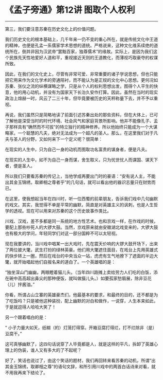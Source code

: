 # 《孟子旁通》第12讲 图取个人权利

------

第三，我们要注意苏秦在历史文化上的价值问题。

我们历史文化的根本基础上，几千年来一仍不变的重心所在，就是传统文化中王道的精神，也便是孔孟一系儒家学术思想的道统。严格说来，这种文化维系续绝的道统所在，倒并非因为汉武帝“罢黜百家，独尊儒术”的缘故。实际上，是因为我们这个民族先天性地爱好人道和平，重视接近天则的王道教化，而薄视巧取豪夺的权谋所致。

因此，在我们的文化史上，尽管有非常可爱、非常重要的诸子学说思想，但也只能把它用来作为文化学术的旁通陪衬，而不能认为是正规的文化中心思想。更何况如苏秦、张仪之流的纵横谋略之学，只是从个人的权利思想出发，图得个人平生的快意，他的用心动机，并没有为国家天下长治久安作打算。因此，虽然在当时的现实政治上煊赫一时，风云了二三十年，但毕竟要被历史的天秤称量下去，并不予以重视。

再说，我们虽然只是简略地读了前面引述苏秦出处的那些资料，但在大体上，已可了解他是深受当时的时代环境、社会风气和家庭背景所影响。他并不能像孔子、孟子那样具有“确然而不可拔”的特立独行的精神修养。所以他始终只能成为一个大谋略家，一个聪慧的凡夫，绝对无法成为一个超凡的圣人。那么，在这里我们对于凡夫与圣人的分野，又如何来下一个定义呢？很简单：

在现实的人生中，只为自己一身的动机而图取功名富贵的谋身者，便是凡夫。

在现实的人生中，如不为自己一身而谋，舍生取义，只为忧世忧人而谋国、谋天下者，便是圣人。

所以我们只要看苏秦的传记上，当他学成再要出门时的豪语：“安有说人主，不能出其金玉锦绣，取卿相之尊者乎”的几句话，就可以看出他的器识志量只在财势而已。

在这里，使我想起当年在四川时，听一位西蜀的前辈朋友，告诉我们戏中几句幽默的戏文。其实，我觉得不单是平常的幽默，简直是对英雄主义的讽刺，也是人生哲学的透视。现在可以用来对苏秦的这个历史故事作类比。

川戏、汉戏，差不多都是同一系统的地方性艺术。也和京戏一样，在作戏的时候，要配上那些吵死人的大锣大鼓。当然，京戏原来就由安徽湖北戏变来的，大锣大鼓也有极大的学问，年轻同学们对这一部分国粹不可以太轻视。

现在我要讲的，当川戏中唱某一出大戏时，先在震天价响的大锣大鼓开场下，出来了两位披大氅，武生打扮的绿林英豪。他们用大氅遮住面目，在戏台上先用英雄式的快步转上一圈，然后在戏台的中央当众一站，虎虎有生气地撩下了遮面的半边大氅，就开始唱起他们自报名来的道白了。一个英雄唱的是：

“独坐深山门幽幽，两眼瞪着猫儿头。（当年四川路摊上卖给劳力人们吃的白饭，添在碗中高高超出鼻尖的那种便饭，就叫做猫儿头。）如要孤家愁眉展，除非豆花（儿）拌酱油。”

你看，所谓占山立寨的英雄豪杰们，他最基本的要求，和最终的目的，还不都是为了吃饭吗？只是被他这种装扮，配上幽默的对白和做作，一说穿，人生本来如此，于是就逗得人哈哈大笑了！

另一个跟着唱白的是：

“ 小子力量大如天，纸糊（的）灯笼打得穿。开箱豆腐打得烂，打不烂除非（是）豆腐干。”

这可真够幽默了，这四句话说穿了人毕竟都是人，就是这样的平凡，拆卸了英雄心理上的伪装，谁人又有多大的了不起呢？

好了，笑话也说过了，由这个笑话的题材，我们再回转来看苏秦的动机，所谓“出其金玉锦绣，取卿相之尊”的语句文辞，和所引用川戏中的两首白话诗来对看，就不用我再来下结论了。

